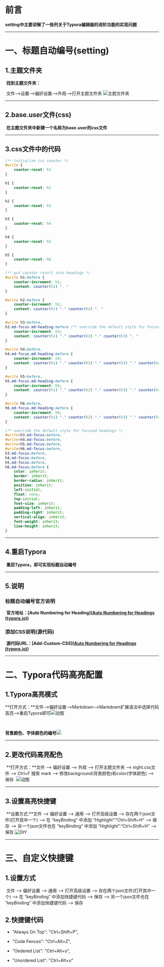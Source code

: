 # 前言

​		**setting中主要讲解了一些列关于Typora编辑器的进阶功能的实现问题**

---



# 一、标题自动编号(setting)

## 1.主题文件夹

​		**找到主题文件夹：**

​				文件-->设置-->偏好设置-->外观-->打开主题文件夹 ![主题文件夹](D:\陈宇鹏\Markdown\Pictures\20190404161453831.png)



---

## 2.base.user文件(css)

​		**在主题文件夹中新建一个名称为base.user的css文件**



---

## 3.css文件中的代码

```css
/** initialize css counter */
#write {
    counter-reset: h1
}

h1 {
    counter-reset: h2
}

h2 {
    counter-reset: h3
}

h3 {
    counter-reset: h4
}

h4 {
    counter-reset: h5
}

h5 {
    counter-reset: h6
}

/** put counter result into headings */
#write h1:before {
    counter-increment: h1;
    content: counter(h1) ". "
}

#write h2:before {
    counter-increment: h2;
    content: counter(h1) "." counter(h2) ". "
}

#write h3:before,
h3.md-focus.md-heading:before /** override the default style for focused headings */ {
    counter-increment: h3;
    content: counter(h1) "." counter(h2) "." counter(h3) ". "
}

#write h4:before,
h4.md-focus.md-heading:before {
    counter-increment: h4;
    content: counter(h1) "." counter(h2) "." counter(h3) "." counter(h4) ". "
}

#write h5:before,
h5.md-focus.md-heading:before {
    counter-increment: h5;
    content: counter(h1) "." counter(h2) "." counter(h3) "." counter(h4) "." counter(h5) ". "
}

#write h6:before,
h6.md-focus.md-heading:before {
    counter-increment: h6;
    content: counter(h1) "." counter(h2) "." counter(h3) "." counter(h4) "." counter(h5) "." counter(h6) ". "
}

/** override the default style for focused headings */
#write>h3.md-focus:before,
#write>h4.md-focus:before,
#write>h5.md-focus:before,
#write>h6.md-focus:before,
h3.md-focus:before,
h4.md-focus:before,
h5.md-focus:before,
h6.md-focus:before {
    color: inherit;
    border: inherit;
    border-radius: inherit;
    position: inherit;
    left:initial;
    float: none;
    top:initial;
    font-size: inherit;
    padding-left: inherit;
    padding-right: inherit;
    vertical-align: inherit;
    font-weight: inherit;
    line-height: inherit;
}
```



---

## 4.重启Typora

​		**重启Typora，即可实现标题自动编号**



---

## 5.说明

### 标题自动编号官方说明

​		**官方地址：[Auto Numbering for Heading]([Auto Numbering for Headings (typora.io)](http://support.typora.io/Auto-Numbering/))**

### 添加CSS说明(源代码)

​		**源代码URL：[Add-Custom-CSS]([Auto Numbering for Headings (typora.io)](http://support.typora.io/Auto-Numbering/))**



---



# 二、Typora代码高亮配置

## 1.Typora高亮模式

​		**打开方式：**文件-->偏好设置-->Markdown-->Markdown扩展语法中选择代码高亮-->重启Typora即可
​		![动图](https://img-blog.csdnimg.cn/20200920101054257.gif#pic_left)

​	

**背景颜色、字体颜色的编号**![](../Pictures/background.png)



---

## 2.更改代码高亮配色

​		**打开方式：**文件 --> 偏好设置 --> 外观 --> 打开主题文件夹 --> night.css文件 --> Ctrl+F 搜索 mark --> 修改background(背景颜色)和color(字体颜色) --> 保存
​	![动图](https://raw.githubusercontent.com/might-iLove/clouding/main/img/theme.gif)




---
## 3.设置高亮快捷键

​		**设置方式:**文件 --> 偏好设置 --> 通用 --> 打开高级设置 --> 存在两个json文件(打开其中一个) --> 在 “keyBinding” 中添加 “Highlight”:“Ctrl+Shift+H” --> 保存 --> 另一个json文件也在 “keyBinding” 中添加 “Highlight”:“Ctrl+Shift+H” --> 保存
![DIY](https://raw.githubusercontent.com/might-iLove/clouding/main/img/DIY.gif)



---



# 三、自定义快捷键

## 1.设置方式

​		文件 --> 偏好设置 --> 通用 --> 打开高级设置 --> 存在两个json文件(打开其中一个) --> 在 “keyBinding” 中添加快捷键代码  --> 保存 --> 另一个json文件也在 “keyBinding” 中添加快捷键代码 --> 保存

## 2.快捷键代码

* "Always On Top": "Ctrl+Shift+P",   

* "Code Fences": "Ctrl+Alt+Z", 

* "Oedered List": "Ctrl+Alt+o",   

* "Unordered List": "Ctrl+Alt+u"













